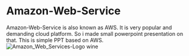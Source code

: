 # Amazon-Web-Service
Amazon-Web-Service is also known as AWS. It is very popular and demanding cloud platform. So i made small powerpoint presentation on that. 
This is simple PPT based on AWS.
![Amazon_Web_Services-Logo wine](https://user-images.githubusercontent.com/98872587/221115211-0141f6e0-e935-42ef-98d1-e5dd7dff4c37.svg)
